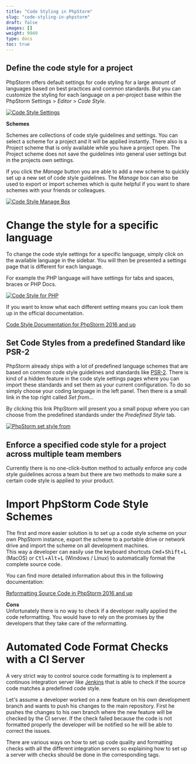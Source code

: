 ```yaml
---
title: "Code Styling in PhpStorm"
slug: "code-styling-in-phpstorm"
draft: false
images: []
weight: 9949
type: docs
toc: true
---
```


## Define the code style for a project
PhpStorm offers default settings for code styling for a large amount of languages based on best practices and common standards.
But you can customize the styling for each language on a per-project base within the PhpStorm Settings > *Editor* > *Code Style*.

[![Code Style Settings][1]][1]

**Schemes**

Schemes are collections of code style guidelines and settings. You can select a scheme for a project and it will be applied instantly. There also is a Project scheme that is only available while you have a project open. The Project scheme does not save the guidelines into general user settings but in the projects own settings.

If you click the *Manage* button you are able to add a new scheme to quickly set up a new set of code style guidelines. The *Manage* box can also be used to export or import schemes which is quite helpful if you want to share schemes with your friends or colleagues.

[![Code Style Manage Box][2]][2]

# Change the style for a specific language

To change the code style settings for a specific language, simply click on the available language in the sidebar. You will then be presented a settings page that is different for each language.

For example the PHP language will have settings for tabs and spaces, braces or PHP Docs.

[![Code Style for PHP][3]][3]

If you want to know what each different setting means you can look them up in the official documentation.

[Code Style Documentation for PhpStorm 2016 and up](https://www.jetbrains.com/help/phpstorm/2016.1/code-style.html)


  [1]: http://i.stack.imgur.com/QBYmC.png
  [2]: http://i.stack.imgur.com/SI9ij.png
  [3]: http://i.stack.imgur.com/xbOnd.png

## Set Code Styles from a predefined Standard like PSR-2
PhpStorm already ships with a lot of predefined language schemes that are based on common code style guidelines and standards like [PSR-2][1].
There is kind of a hidden feature in the code style settings pages where you can import these standards and set them as your current configuration. To do so simply choose your coding language in the left panel. Then there is a small link in the top right called *Set from...*

By clicking this link PhpStorm will present you a small popup where you can choose from the predefined standards under the *Predefined Style* tab.

[![PhpStorm set style from][2]][2]


  [1]: https://github.com/php-fig/fig-standards/blob/master/accepted/PSR-2-coding-style-guide.md
  [2]: http://i.stack.imgur.com/RDval.png

## Enforce a specified code style for a project across multiple team members
Currently there is no one-click-button method to actually enforce any code style guidelines across a team but there are two methods to make sure a certain code style is applied to your product.

# Import PhpStorm Code Style Schemes

The first and more easier solution is to set up a code style scheme on your own PhpStorm instance, export the scheme to a portable drive or network drive and import the scheme on all development machines.  
This way a developer can easily use the keyboard shortcuts <kbd>Cmd</kbd>+<kbd>Shift</kbd>+<kbd>L</kbd> (MacOS) or <kbd>Ctl</kbd>+<kbd>Alt</kbd>+<kbd>L</kbd> (Windows / Linux) to automatically format the complete source code.

You can find more detailed information about this in the following documentation:

[Reformatting Source Code in PhpStorm 2016 and up](https://www.jetbrains.com/help/phpstorm/2016.1/reformatting-source-code.html)

**Cons**  
Unfortunately there is no way to check if a developer really applied the code reformatting. You would have to rely on the promises by the developers that they take care of the reformatting.

# Automated Code Format Checks with a CI Server

A very strict way to control source code formatting is to implement a continuos integration server like [Jenkins](https://jenkins.io/) that is able to check if the source code matches a predefined code style.

Let's assume a developer worked on a new feature on his own development branch and wants to push his changes to the main repository. First he pushes the changes to his own branch where the new feature will be checked by the CI server. If the check failed because the code is not formatted properly the developer will be notified so he will be able to correct the issues.

There are various ways on how to set up code quality and formatting checks with all the different integration servers so explaining how to set up a server with checks should be done in the corresponding tags.

